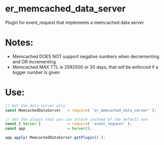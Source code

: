 # er_memcached_data_server
Plugin for event_request that implements a memcached data server

# Notes:
- Memcached DOES NOT support negative numbers when decrementing and OR incrementing
- Memcached MAX TTL is 2592000 or 30 days, that will be enforced if a bigger number is given

# Use:
~~~javascript
// Get the data server only
const MemcachedDataServer   = require( 'er_memcached_data_server' );

// Get the plugin that you can attach instead of the default one
const { Server }            = require( 'event_request' );
const app                   = Server();

app.apply( MemcachedDataServer.getPlugin() );
~~~